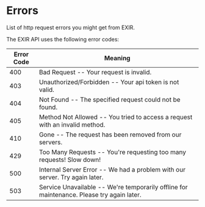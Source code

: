 # Errors

<aside class="dangers">
List of http request errors you might get from EXIR.
</aside>

The EXIR API uses the following error codes:


Error Code | Meaning
---------- | -------
400 | Bad Request -- Your request is invalid.
403 | Unauthorized/Forbidden -- Your api token is not valid.
404 | Not Found -- The specified request could not be found.
405 | Method Not Allowed -- You tried to access a request with an invalid method.
410 | Gone -- The request has been removed from our servers.
429 | Too Many Requests -- You're requesting too many requests! Slow down!
500 | Internal Server Error -- We had a problem with our server. Try again later.
503 | Service Unavailable -- We're temporarily offline for maintenance. Please try again later.
